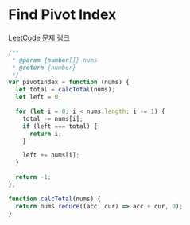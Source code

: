 # Find Pivot Index

[LeetCode 문제 링크](https://leetcode.com/problems/find-pivot-index)

```javascript
/**
 * @param {number[]} nums
 * @return {number}
 */
var pivotIndex = function (nums) {
  let total = calcTotal(nums);
  let left = 0;

  for (let i = 0; i < nums.length; i += 1) {
    total -= nums[i];
    if (left === total) {
      return i;
    }

    left += nums[i];
  }

  return -1;
};

function calcTotal(nums) {
  return nums.reduce((acc, cur) => acc + cur, 0);
}
```
